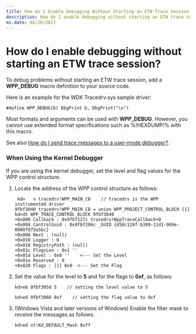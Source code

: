 ```yaml
---
title: How do I Enable Debugging Without Starting an ETW Trace Session
description: How do I enable debugging without starting an ETW trace session
ms.date: 04/20/2017
---
```


# How do I enable debugging without starting an ETW trace session?


To debug problems without starting an ETW trace session, add a **WPP\_DEBUG** macro definition to your source code.

Here is an example for the WDK Tracedrv.sys sample driver:

```
#define WPP_DEBUG(b) DbgPrint b, DbgPrint("\n")
```

Most formats and arguments can be used with **WPP\_DEBUG**. However, you cannot use extended format specifications such as %!HEXDUMP!% with this macro.

See also [How do I send trace messages to a user-mode debugger?](how-do-i-send-trace-messages-to-a-user-mode-debugger-.md).

### <span id="when_using_the_kernel_debugger"></span><span id="WHEN_USING_THE_KERNEL_DEBUGGER"></span>When Using the Kernel Debugger

If you are using the kernel debugger, set the level and flag values for the WPP control structure.

1.  Locate the address of the WPP control structure as follows:
    ```
     kd>   x tracedrv!WPP_MAIN_CB    // tracedrv is the WPP instrumented driver
    9fbf3040 tracedrv!WPP_MAIN_CB = union WPP_PROJECT_CONTROL_BLOCK [1]
    kd>dt WPP_TRACE_CONTROL_BLOCK 9fbf3040  
    +0x000 Callback : 0x9fbf127c tracedrv!WppTraceCallback+0
    +0x004 ControlGuid : 0x9fbf206c _GUID {d58c126f-b309-11d1-969e-0000f875a5bc}
    +0x008 Next : (null) 
    +0x010 Logger : 0
    +0x018 RegistryPath : (null) 
    +0x01c FlagsLen : 0x1 ''
    +0x01d Level : 0x0 ''    <--- Set the Level
    +0x01e Reserved : 0
    +0x020 Flags : [1] 0x0  <--- Set the Flag
    ```

2.  Set the value for the level to **5** and for the flags to **0xf**, as follows:
    ```
    kd>eb 9fbf305d 5    // setting the level value to 5
    ```

    ```
    kd>ed 9fbf3060 0xf    // setting the flag value to 0xf
    ```

3.  (Windows Vista and later versions of Windows) Enable the filter mask to receive the messages as follows:
    ```
    kd>ed nt!Kd_DEFAULT_Mask 0xff
    ```

